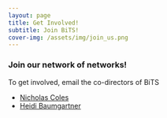 ```yaml
---
layout: page
title: Get Involved!
subtitle: Join BiTS!
cover-img: /assets/img/join_us.png
---
```


### Join our network of networks!

To get involved, email the co-directors of BiTS
* [Nicholas Coles](mailto:ncoles@stanford.edu)
* [Heidi Baumgartner](mailto:heidib@stanford.edu)